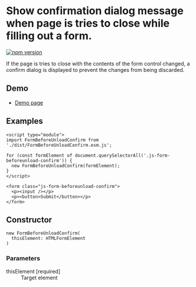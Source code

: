 # Show confirmation dialog message when page is tries to close while filling out a form.

[![npm version](https://badge.fury.io/js/%40saekitominaga%2Fhtmlformelement-before-unload-confirm.svg)](https://badge.fury.io/js/%40saekitominaga%2Fhtmlformelement-before-unload-confirm)

If the page is tries to close with the contents of the form control changed, a confirm dialog is displayed to prevent the changes from being discarded.

## Demo

- [Demo page](https://saekitominaga.github.io/htmlformelement-before-unload-confirm/demo.html)

## Examples

```
<script type="module">
import FormBeforeUnloadConfirm from './dist/FormBeforeUnloadConfirm.esm.js';

for (const formElement of document.querySelectorAll('.js-form-beforeunload-confirm')) {
  new FormBeforeUnloadConfirm(formElement);
}
</script>

<form class="js-form-beforeunload-confirm">
  <p><input /></p>
  <p><button>Submit</button></p>
</form>
```

## Constructor

```
new FormBeforeUnloadConfirm(
  thisElement: HTMLFormElement
)
```

### Parameters

<dl>
<dt>thisElement [required]</dt>
<dd>Target element</dd>
</dl>
